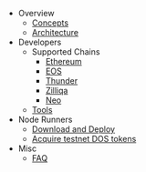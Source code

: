 * Overview
  * [Concepts](/contents/concepts.md)
  * [Architecture](/contents/architecture.md)
* Developers
  * Supported Chains
    * [Ethereum](/contents/blockchains/ethereum.md)
    * [EOS](/contents/blockchains/eos.md)
    * [Thunder](/contents/blockchains/thunder.md)
    * [Zilliqa](/contents/blockchains/zilliqa.md)
    * [Neo](/contents/blockchains/neo.md)
  * [Tools](/contents/dev_tools.md)
* Node Runners
  * [Download and Deploy](/contents/deploy.md)
  * [Acquire testnet DOS tokens](/contents/testnet_token.md)
* Misc
  * [FAQ](/contents/faq.md)
